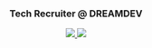 <h3 align="center"> Tech Recruiter @ DREAMDEV </h3>

<p align="center">
  <a
    href="mailto:talita.nardo@dreamdev.io" 
    alt="Outlook"
    target="blank"
  >
    <img src="https://img.shields.io/badge/-Outlook-537AF1?style=flat&logo=microsoft-outlook&logoColor=white" />
  </a>
  <a
    href="https://www.linkedin.com/in/mouratalita" 
    alt="LinkedIn"
    target="blank"
  >
    <img src="https://img.shields.io/badge/-LinkedIn-3755AF?style=flat&logo=Linkedin&logoColor=white" />
  </a>
</p>
